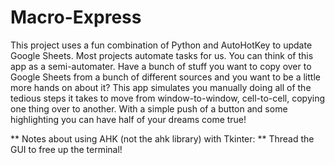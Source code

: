 # Macro-Express

This project uses a fun combination of Python and AutoHotKey to update Google Sheets. Most projects automate tasks for us. You can think of this app as a semi-automater. Have a bunch of stuff you want to copy over to Google Sheets from a bunch of different sources and you want to be a little more hands on about it? This app simulates you manually doing all of the tedious steps it takes to move from window-to-window, cell-to-cell, copying one thing over to another. With a simple push of a button and some highlighting you can have half of your dreams come true! 


** Notes about using AHK (not the ahk library) with Tkinter: **
Thread the GUI to free up the terminal! 
